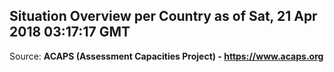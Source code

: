 ## Situation Overview per Country as of Sat, 21 Apr 2018 03:17:17 GMT

Source: **ACAPS (Assessment Capacities Project) - https://www.acaps.org**